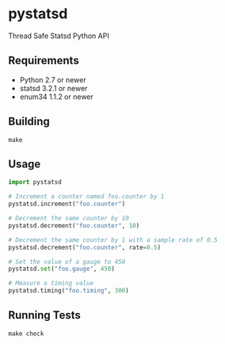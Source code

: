 # pystatsd

Thread Safe Statsd Python API

## Requirements
 
 * Python 2.7 or newer
 * statsd 3.2.1 or newer
 * enum34 1.1.2 or newer

## Building

    make

## Usage

```python
import pystatsd

# Increment a counter named foo.counter by 1
pystatsd.increment("foo.counter")

# Decrement the same counter by 10
pystatsd.decrement("foo.counter", 10)

# Decrement the same counter by 1 with a sample rate of 0.5
pystatsd.decrement("foo.counter", rate=0.5)

# Set the value of a gauge to 450
pystatsd.set("foo.gauge", 450)

# Measure a timing value
pystatsd.timing("foo.timing", 300)
```

## Running Tests

    make check
